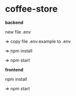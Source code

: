 # coffee-store

<strong>backend</strong>
<p>new file .env </p>
<p>=> copy file .env.example to .env </p>
<p>=> npm install</p>
<p>=> npm start</p>

<strong>frontend</strong>
<p>npm install</p>
<p>=> npm start</p>
